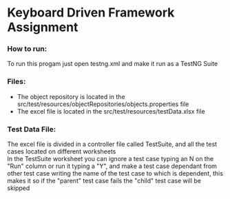 # Keyboard Driven Framework Assignment

### How to run:
To run this progam just open testng.xml and make it run as a TestNG Suite <br>

### Files:
* The object repository is located in the src/test/resources/objectRepositories/objects.properties file <br>
* The excel file is located in the src/test/resources/testData.xlsx file <br>

### Test Data File:
The excel file is divided in a controller file called TestSuite, and all the test cases located on different worksheets <br>
In the TestSuite worksheet you can ignore a test case typing an N on the "Run" column or run it typing a "Y", and make a test case dependant from other test case writing the name of the test case to which is dependent, this makes it so if the "parent" test case fails the "child" test case will be skipped <br>

